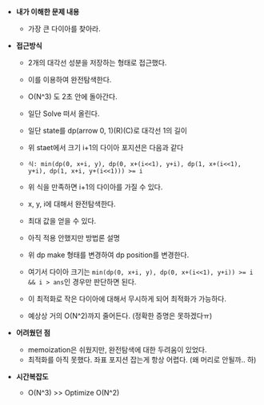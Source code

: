 * **내가 이해한 문제 내용**
  * 가장 큰 다이아를 찾아라.

* **접근방식**
  * 2개의 대각선 성분을 저장하는 형태로 접근했다.
  * 이를 이용하여 완전탐색한다.
  * O(N^3) 도 2초 안에 돌아간다.
  * 일단 Solve 떠서 올린다.
  * 일단 state를 dp(arrow 0, 1)(R)(C)로 대각선 1의 길이
  * 위 staet에서 크기 i+1의 다이아 포지션은 다음과 같다
  * `식: min(dp(0, x+i, y), dp(0, x+(i<<1), y+i), dp(1, x+(i<<1), y+i), dp(1, x+i, y+(i<<1))) >= i`
  * 위 식을 만족하면 i+1의 다이아를 가질 수 있다.
  * x, y, i에 대해서 완전탐색한다.
  * 최대 값을 얻을 수 있다.

  * <Optimize> 아직 적용 안했지만 방법론 설명
  * 위 dp make 형태를 변경하여 dp position를 변경한다.
  * 여기서 다이아 크기는 `min(dp(0, x+i, y), dp(0, x+(i<<1), y+i)) >= i && i > ans`인 경우만 판단하면 된다.
  * 이 최적화로 작은 다이아에 대해서 무시하게 되어 최적화가 가능하다.
  * 예상상 거의 O(N^2)까지 줄어든다. (정확한 증명은 못하겠다ㅠ)

* **어려웠던 점**
  * memoization은 쉬웠지만, 완전탐색에 대한 두려움이 있었다.
  * 최적화를 아직 못했다. 좌표 포지션 잡는게 항상 어렵다. (왜 머리로 안될까.. 하)

* **시간복잡도**
  * O(N^3) >> Optimize O(N^2)
